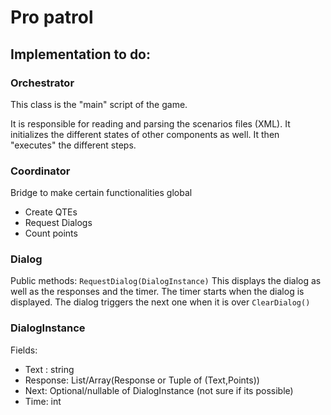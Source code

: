 # Pro patrol


## Implementation to do:

### Orchestrator
This class is the "main" script of the game.

It is responsible for reading and parsing the scenarios files (XML). It initializes the different states of other components as well.
It then "executes" the different steps.


### Coordinator
Bridge to make certain functionalities global
- Create QTEs
- Request Dialogs
- Count points

### Dialog
Public methods:
`RequestDialog(DialogInstance)`
	This displays the dialog as well as the responses and the timer. The timer starts when the dialog is displayed. The dialog triggers the next one when it is over
`ClearDialog()`

### DialogInstance
Fields:
- Text : string
- Response: List/Array(Response or Tuple of (Text,Points))
- Next: Optional/nullable of DialogInstance (not sure if its possible)
- Time: int 
